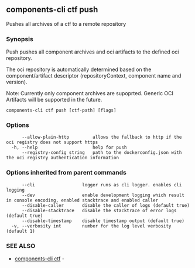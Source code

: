 ## components-cli ctf push

Pushes all archives of a ctf to a remote repository

### Synopsis


Push pushes all component archives and oci artifacts to the defined oci repository.

The oci repository is automatically determined based on the component/artifact descriptor (repositoryContext, component name and version).

Note: Currently only component archives are supoprted. Generic OCI Artifacts will be supported in the future.


```
components-cli ctf push [ctf-path] [flags]
```

### Options

```
      --allow-plain-http         allows the fallback to http if the oci registry does not support https
  -h, --help                     help for push
      --registry-config string   path to the dockerconfig.json with the oci registry authentication information
```

### Options inherited from parent commands

```
      --cli                  logger runs as cli logger. enables cli logging
      --dev                  enable development logging which result in console encoding, enabled stacktrace and enabled caller
      --disable-caller       disable the caller of logs (default true)
      --disable-stacktrace   disable the stacktrace of error logs (default true)
      --disable-timestamp    disable timestamp output (default true)
  -v, --verbosity int        number for the log level verbosity (default 1)
```

### SEE ALSO

* [components-cli ctf](components-cli_ctf.md)	 - 

